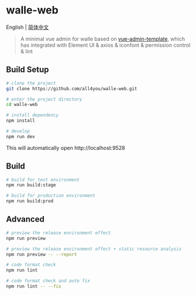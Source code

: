 # walle-web

English | [简体中文](./README-zh.md)

> A minimal vue admin for walle based on [vue-admin-template](https://github.com/PanJiaChen/vue-admin-template), which has integrated with Element UI & axios & iconfont & permission control & lint

## Build Setup


```bash
# clone the project
git clone https://github.com/all4you/walle-web.git

# enter the project directory
cd walle-web

# install dependency
npm install

# develop
npm run dev
```

This will automatically open http://localhost:9528

## Build

```bash
# build for test environment
npm run build:stage

# build for production environment
npm run build:prod
```

## Advanced

```bash
# preview the release environment effect
npm run preview

# preview the release environment effect + static resource analysis
npm run preview -- --report

# code format check
npm run lint

# code format check and auto fix
npm run lint -- --fix
```

